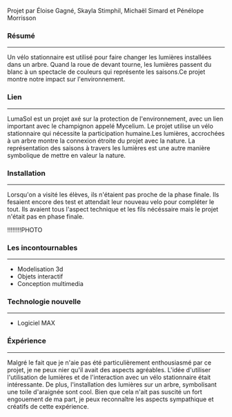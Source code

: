 Projet par Éloise Gagné, Skayla Stimphil, Michaël Simard et Pénélope Morrisson

### Résumé
_______________________________________________________________________________________________________________________________________________________________________
Un vélo stationnaire est utilisé pour faire changer les lumières installées dans un arbre. Quand la roue de devant tourne, les lumières passent du blanc à un spectacle 
de couleurs qui représente les saisons.Ce projet montre notre impact sur l'environnement. 

### Lien 
_______________________________________________________________________________________________________________________________________________________________________
LumaSol est un projet axé sur la protection de l'environnement, avec un lien important avec le champignon appelé Mycelium. Le projet utilise un vélo stationnaire qui 
nécessite la participation humaine.Les lumières, accrochées à un arbre montre la connexion étroite du projet avec la nature. La représentation des saisons à travers les 
lumières est une autre manière symbolique de mettre en valeur la nature.

### Installation 
_______________________________________________________________________________________________________________________________________________________________________
Lorsqu'on a visité les élèves, ils n'étaient pas proche de la phase finale. Ils fesaient encore des test et attendait leur nouveau velo pour compléter le tout. Ils avaient
tous l'aspect technique et les fils nécéssaire mais le projet n'était pas en phase finale.

!!!!!!!!PHOTO

### Les incontournables 
_______________________________________________________________________________________________________________________________________________________________________
- Modelisation 3d
- Objets interactif
- Conception multimedia 

### Technologie nouvelle 
_______________________________________________________________________________________________________________________________________________________________________
- Logiciel MAX

### Éxpérience
_______________________________________________________________________________________________________________________________________________________________________
Malgré le fait que je n'aie pas été particulièrement enthousiasmé par ce projet, je ne peux nier qu'il avait des aspects agréables. L'idée d'utiliser l'utilisation de 
lumières et de l'interaction avec un vélo stationnaire était intéressante. De plus, l'installation des lumières sur un arbre, symbolisant une toile d'araignée sont cool.
Bien que cela n'ait pas suscité un fort engouement de ma part, je peux reconnaître les aspects sympathique et créatifs de cette expérience.
